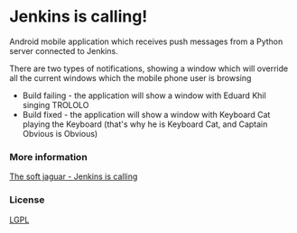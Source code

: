 Jenkins is calling!
==============

Android mobile application which receives push messages from a Python server connected to Jenkins.

There are two types of notifications, showing a window which will override all the current windows which the mobile phone user is browsing
* Build failing - the application will show a window with Eduard Khil singing TROLOLO
* Build fixed - the application will show a window with Keyboard Cat playing the Keyboard (that's why he is Keyboard Cat, and Captain Obvious is Obvious)

### More information
[The soft jaguar - Jenkins is calling](http://thesoftjaguar.com/posts/2012/09/04/jenkins-is-calling/)

### License
[LGPL](http://www.gnu.org/licenses/lgpl.html)
